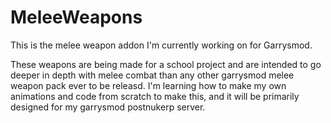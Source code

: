 MeleeWeapons
============

This is the melee weapon addon I'm currently working on for Garrysmod.

These weapons are being made for a school project and are intended to go deeper in depth with melee combat than any other
garrysmod melee weapon pack ever to be releasd. I'm learning how to make my own animations and code from scratch to make 
this, and it will be primarily designed for my garrysmod postnukerp server.
